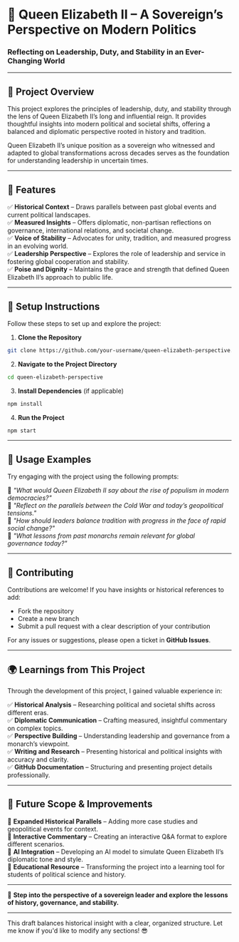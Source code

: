 
# 👑 Queen Elizabeth II – A Sovereign’s Perspective on Modern Politics  

### **Reflecting on Leadership, Duty, and Stability in an Ever-Changing World**  

---

## 📌 **Project Overview**  
This project explores the principles of leadership, duty, and stability through the lens of Queen Elizabeth II’s long and influential reign. It provides thoughtful insights into modern political and societal shifts, offering a balanced and diplomatic perspective rooted in history and tradition.  

Queen Elizabeth II’s unique position as a sovereign who witnessed and adapted to global transformations across decades serves as the foundation for understanding leadership in uncertain times.  

---

## 🌟 **Features**  
✅ **Historical Context** – Draws parallels between past global events and current political landscapes.  
✅ **Measured Insights** – Offers diplomatic, non-partisan reflections on governance, international relations, and societal change.  
✅ **Voice of Stability** – Advocates for unity, tradition, and measured progress in an evolving world.  
✅ **Leadership Perspective** – Explores the role of leadership and service in fostering global cooperation and stability.  
✅ **Poise and Dignity** – Maintains the grace and strength that defined Queen Elizabeth II’s approach to public life.  

---

## 🔧 **Setup Instructions**  
Follow these steps to set up and explore the project:  

1. **Clone the Repository**  
```bash
git clone https://github.com/your-username/queen-elizabeth-perspective.git
```

2. **Navigate to the Project Directory**  
```bash
cd queen-elizabeth-perspective
```

3. **Install Dependencies** (if applicable)  
```bash
npm install
```

4. **Run the Project**  
```bash
npm start
```

---

## 💬 **Usage Examples**  
Try engaging with the project using the following prompts:  

💬 *"What would Queen Elizabeth II say about the rise of populism in modern democracies?"*  
💬 *"Reflect on the parallels between the Cold War and today’s geopolitical tensions."*  
💬 *"How should leaders balance tradition with progress in the face of rapid social change?"*  
💬 *"What lessons from past monarchs remain relevant for global governance today?"*  

---

## 👥 **Contributing**  
Contributions are welcome! If you have insights or historical references to add:  
- Fork the repository  
- Create a new branch  
- Submit a pull request with a clear description of your contribution  

For any issues or suggestions, please open a ticket in **GitHub Issues**.  

---

## 🌍 **Learnings from This Project**  
Through the development of this project, I gained valuable experience in:  

✅ **Historical Analysis** – Researching political and societal shifts across different eras.  
✅ **Diplomatic Communication** – Crafting measured, insightful commentary on complex topics.  
✅ **Perspective Building** – Understanding leadership and governance from a monarch’s viewpoint.  
✅ **Writing and Research** – Presenting historical and political insights with accuracy and clarity.  
✅ **GitHub Documentation** – Structuring and presenting project details professionally.  

---

## 🚀 **Future Scope & Improvements**  
🔹 **Expanded Historical Parallels** – Adding more case studies and geopolitical events for context.  
🔹 **Interactive Commentary** – Creating an interactive Q&A format to explore different scenarios.  
🔹 **AI Integration** – Developing an AI model to simulate Queen Elizabeth II’s diplomatic tone and style.  
🔹 **Educational Resource** – Transforming the project into a learning tool for students of political science and history.  

---

👑 **Step into the perspective of a sovereign leader and explore the lessons of history, governance, and stability.**  

---

This draft balances historical insight with a clear, organized structure. Let me know if you'd like to modify any sections! 😎
